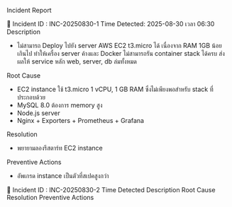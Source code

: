 Incident Report


📌 Incident ID : INC-20250830-1
Time Detected: 2025-08-30 เวลา 06:30
Description
*   ไม่สามารถ Deploy ไปยัง server AWS EC2 t3.micro ได้ เนื่องจาก RAM 1GB น้อยเกินไป 
    ทำให้เครื่อง server ค้างและ Docker ไม่สามารถรัน container stack ได้ครบ 
    ส่งผลให้ service หลัก web, server, db ล่มทั้งหมด
    
Root Cause
* EC2 instance ใช้ t3.micro 1 vCPU, 1 GB RAM ซึ่งไม่เพียงพอสำหรับ stack ที่ประกอบด้วย
* MySQL 8.0 ต้องการ memory สูง
* Node.js server
* Nginx + Exporters + Prometheus + Grafana

Resolution
* พยายามลองรีสตาร์ท EC2 instance

Preventive Actions
* อัพเกรด instance เป็นตัวที่สเปคสูงกว่า


📌 Incident ID : INC-20250830-2
Time Detected
Description
Root Cause
Resolution
Preventive Actions
 